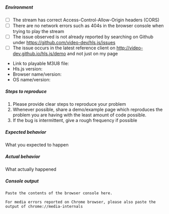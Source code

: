 <!-- If you are raising a bug playing a stream, you must fill out the following or your issue may not be responded to. For features or improvements, you may delete this. -->
##### Environment
<!-- Replace [ ] with [x] to check off the list -->
- [ ] The stream has correct Access-Control-Allow-Origin headers (CORS)
- [ ] There are no network errors such as 404s in the browser console when trying to play the stream
- [ ] The issue observed is not already reported by searching on Github under https://github.com/video-dev/hls.js/issues
- [ ] The issue occurs in the latest reference client on http://video-dev.github.io/hls.js/demo and not just on my page
* Link to playable M3U8 file: 
* Hls.js version: 
* Browser name/version: 
* OS name/version: 

##### Steps to reproduce
1. Please provide clear steps to reproduce your problem
2. Whenever possible, share a demo/example page which reproduces the problem you are having with the least amount of code possible.
2. If the bug is intermittent, give a rough frequency if possible

##### Expected behavior
What you expected to happen

##### Actual behavior
What actually happened

##### Console output
```
Paste the contents of the browser console here.
```

```
For media errors reported on Chrome browser, please also paste the output of chrome://media-internals 
```
